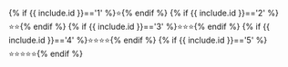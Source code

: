 <span>
{% if {{ include.id }}=='1' %}⭐{% endif %}
{% if {{ include.id }}=='2' %}⭐⭐{% endif %}
{% if {{ include.id }}=='3' %}⭐⭐⭐{% endif %}
{% if {{ include.id }}=='4' %}⭐⭐⭐⭐{% endif %}
{% if {{ include.id }}=='5' %}⭐⭐⭐⭐⭐{% endif %}
</span>
